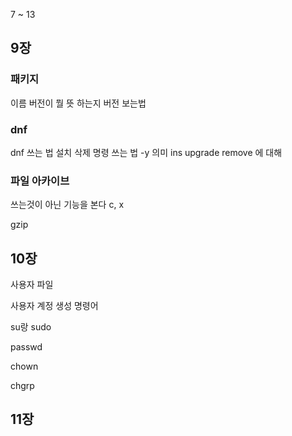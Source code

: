 7 ~ 13


## 9장

### 패키지 
이름 버전이 뭘 뜻 하는지 버전 보는법

### dnf
dnf 쓰는 법 
설치 삭제 명령 쓰는 법
-y 의미
ins  upgrade remove 에 대해

### 파일 아카이브
쓰는것이 아닌 기능을 본다 c, x

gzip


## 10장 
사용자 파일 

사용자 계정 생성 명령어

su랑 sudo

passwd

chown

chgrp


## 11장
